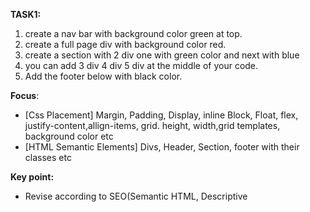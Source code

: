 **TASK1:**

1. create a nav bar with background color green at top. 
2. create a full page div with background color red.
3. create a section with 2 div one with green color and next with blue
4. you can add 3 div 4 div 5 div at the middle of your code.
5. Add the footer below with black color.

**Focus**: 

- [Css Placement] Margin, Padding,  Display, inline Block, Float, flex, justify-content,allign-items, grid. height, width,grid templates,  background color etc
- [HTML Semantic Elements] Divs, Header, Section, footer with their classes etc

**Key point:**

- Revise according to SEO(Semantic HTML, Descriptive <title> Tags, Meta Description, Approprate Header Tags, Image Optimization,  Mobile-Friendly Design, Internal and External Links)

- Revise Canonical Tags,  Clean URLs, Open Graph and Twitter Cards,Open Graph and Twitter Cards, Sitemap and Robots.txt
